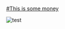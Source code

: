 [#This is some money](https://timgsa.baidu.com/timg?image&quality=80&size=b9999_10000&sec=1541156712560&di=323759993bee553c7dfe8ab4e9372915&imgtype=0&src=http%3A%2F%2Fimg.mp.sohu.com%2Fupload%2F20170613%2F6bfb6b9ab049485fadf8b22ea64641da_th.png)

![test](https://timgsa.baidu.com/timg?image&quality=80&size=b9999_10000&sec=1541156542751&di=dba820f43874cd26e8b56d66879f6c96&imgtype=0&src=http%3A%2F%2Ff.hiphotos.baidu.com%2Fimage%2Fpic%2Fitem%2F2e2eb9389b504fc2b062906aeedde71190ef6d9b.jpg)
